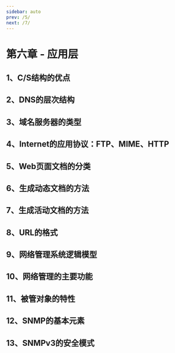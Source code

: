 ```yaml
---
sidebar: auto
prev: /5/
next: /7/
---
```

# 第六章 - 应用层

## 1、C/S结构的优点

## 2、DNS的层次结构

## 3、域名服务器的类型

## 4、Internet的应用协议：FTP、MIME、HTTP

## 5、Web页面文档的分类

## 6、生成动态文档的方法

## 7、生成活动文档的方法

## 8、URL的格式

## 9、网络管理系统逻辑模型

## 10、网络管理的主要功能

## 11、被管对象的特性

## 12、SNMP的基本元素

## 13、SNMPv3的安全模式